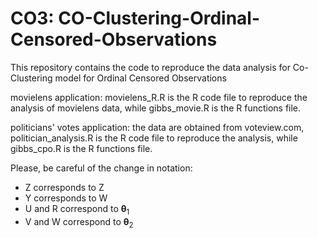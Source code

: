 # CO3: CO-Clustering-Ordinal-Censored-Observations
This repository contains the code to reproduce the data analysis for Co-Clustering model for Ordinal Censored Observations

movielens application: movielens_R.R is the R code file to reproduce the analysis of movielens data, while gibbs_movie.R is the R functions file.

politicians' votes application: the data are obtained from voteview.com, politician_analysis.R is the R code file to reproduce the analysis, while gibbs_cpo.R is the R functions file.

Please, be careful of the change in notation:

- Z corresponds to Z
- Y corresponds to W
- U and R correspond to $\boldsymbol{\theta}_1$
- V and W correspond to $\boldsymbol{\theta}_2$
